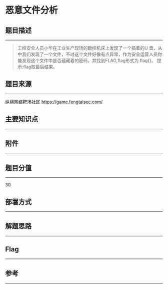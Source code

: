 # 恶意文件分析

## 题目描述
---
> 工控安全人员小华在工业生产现场的数控机床上发现了一个插着的U 盘，从中我们发现了一个文件，不过这个文件好像有点异常，作为安全运营人员你能发现这个文件中是否蕴藏着的密码，并找到FLAG,flag形式为 flag{}。
提示:flag取最后结果。

## 题目来源
---
纵横网络靶场社区 https://game.fengtaisec.com/

## 主要知识点
---


## 附件
---


## 题目分值
---
30

## 部署方式
---


## 解题思路
---


## Flag
---


## 参考
---
